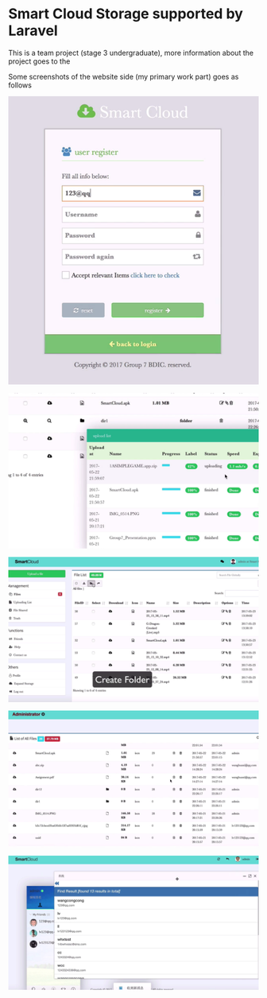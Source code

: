 # Smart Cloud Storage supported by Laravel

This is a team project (stage 3 undergraduate), more information about the project goes to the 

[project_report file]: final_report.pdf	"project_report"

Some screenshots of the website side (my primary work part) goes as follows

![1](screenshots/1.png)

![2](screenshots/2.png)



![2](screenshots/4.png)

![2](screenshots/5.png)



![2](screenshots/6.png)

